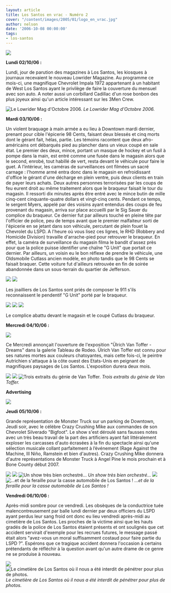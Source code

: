 ```yaml
---
layout: article
title: Los Santos en vrac - Numéro 2
cover: "/content/images/2005/01/logo_en_vrac.jpg"
author: nelson
date: '2006-10-08 00:00:00'
tags:
- los-santos
---
```


![](/content/images/2005/01/envracnewtitle.jpg)

**Lundi 02/10/06&nbsp;:**

Lundi, jour de parution des magazines à Los Santos, les kiosques à journaux recevaient le nouveau Lowrider Magazine. Au programme ce mois-ci, une magnifique Chevrolet Impala 1972 appartenant à un habitant de West Los Santos ayant le privilège de faire la couverture du mensuel avec son auto. A noter aussi un corbillard Cadillac d'un rose bonbon des plus joyeux ainsi qu'un article intéressant sur les 3Men Crew.

![Le Lowrider Mag d'Octobre 2006.](/content/images/2005/01/lowridacover.jpg)
_Le Lowrider Mag d'Octobre 2006._

**Mardi 03/10/06 :**

Un violent braquage à main armée&nbsp;a eu lieu à Downtown mardi dernier, prenant pour cible l'épicerie 98 Cents, faisant deux blessés et cinq morts dont le gérant fait, hélas, partie. Les témoins racontent que deux afro-américains ont débarqués pied au plancher dans un vieux coupé en sale état. Le premier des deux, mince, portant un masque de hockey et un fusil à pompe dans la main, est entré comme une fusée dans le magasin alors que le second, enrobé, tout habillé de vert, resta devant le véhicule pour faire le guet. A l’intérieur, les caméras de surveillances ont filmées un sacré carnage : l'homme armé entra donc dans le magasin en refroidissant d'office le gérant d'une décharge en plein ventre, puis deux clients en train de payer leurs achats. Deux autres personnes terrorisées par les coups de feu eurent droit au même traitement alors que le braqueur faisait le tour du magasin. Il ressorti dix minutes après être entré avec le mince butin de mille cinq-cent cinquante-quatre dollars et vingt-cinq cents. Pendant ce temps, le sergent Myers, appelé par des voisins ayant entendus des coups de feu provenant du magasin, arriva sur place accueilli par le Sig Sauer du complice du braqueur. Ce dernier fut par ailleurs touché en pleine tête par l'officier de police, peu de temps avant que le premier malfaiteur sorti de l'épicerie en se jetant dans son véhicule, percutant de plein fouet la Chevrolet du LSPD. A l'heure où vous lisez ces lignes, le RHD (Robbery and Homicide Division) travaille d'arrache-pied pour retrouver le braqueur. En effet, la caméra de surveillance du magasin filma le bandit d'assez près pour que la police puisse identifier une chaîne "G Unit" que portait ce dernier. Par ailleurs, un voisin eu le bon réflexe de prendre le véhicule, une Oldsmobile Cutlass ancien modèle, en photo tandis que le 98 Cents se faisait braquer. Cette voiture fut d'ailleurs retrouvée en fin de soirée abandonnée dans un sous-terrain du quartier de Jefferson.

![](/content/images/2005/01/98cam1.jpg)
![](/content/images/2005/01/98cam3.jpg)

Les joailliers de Los Santos sont priés de composer le 911 s'ils reconnaissent le pendentif "G Unit" porté par le braqueur.

![](/content/images/2005/01/unmecmortau98cts.jpg)
![](/content/images/2005/01/phototemoin.jpg)
![](/content/images/2005/01/cutlasspark.jpg)

Le complice abattu devant le magasin et le coupé Cutlass du braqueur.

**Mercredi 04/10/06 :**

![](/content/images/2005/01/tableau.jpg)

Ce Mercredi annonçait l'ouverture de l'exposition "Ülrich Van Toffer - Dreams" dans la galerie Tableau de Rodeo. Ülrich Van Toffer est connu pour ses natures mortes aux couleurs chatoyantes, mais cette fois-ci, le peintre Autrichien s'attaque à la côte ouest des Etats-Unis en peignant de magnifiques paysages de Los Santos. L'exposition durera deux mois.

![](/content/images/2005/01/tableau2.jpg)
![](/content/images/2005/01/tableau3.jpg)
![Trois extraits du génie de Van Toffer.](/content/images/2005/01/tableau1.jpg)
_Trois extraits du génie de Van Toffer._

**Advertising**

![](/content/images/2005/01/capp.jpg)

**Jeudi 05/10/06 :**

Grande représentation de Monster Truck sur un parking de Downtown, Jeudi soir, avec le célèbre Crazy Crushing Mike aux commandes de son Chevrolet Silverado "Bigfoot". Le show s'est déroulé sans fausses notes avec un très beau travail de la part des artificiers ayant fait littéralement exploser les carcasses d'auto écrasées à la fin du spectacle ainsi qu'une sélection musicale collant parfaitement à l’événement (Rage Against the Machine, Ill Niño, Ramstein et bien d'autres). Crazy Crushing Mike donnera d'autre représentations de Monster Truck à Angel Pine le mois prochain et à Bone County début 2007.

![](/content/images/2005/01/monstr1.jpg)
![](/content/images/2005/01/monstr2.jpg)
![Un show très bien orchestré...](/content/images/2005/01/monstr6.jpg)
_Un show très bien orchestré..._[](/content/images/2005/01/monstr3.jpg)
![](/content/images/2005/01/monstr4.jpg)
![...et de la feraille pour la casse automobile de Los Santos !](/content/images/2005/01/monstr5.jpg)
_...et de la feraille pour la casse automobile de Los Santos !_

**Vendredi 06/10/06 :**

Après-midi sombre pour ce vendredi. Les obsèques de la conductrice tuée malencontreusement par balle lundi dernier par deux officiers du LSPD ayant perdus leur sang froid ont donc eu lieu vendredi après-midi au cimetière de Los Santos. Les proches de la victime ainsi que les hauts gradés de la police de Los Santos étaient présents et ont soulignés que cet accident servirait d'exemple pour les recrues futures, le message passé était alors "avez-vous un moral suffisamment costaud pour faire partie du LSPD ?". Espérons que ce tragique accident donnera l'occasion à certains prétendants de réfléchir à la question avant qu'un autre drame de ce genre ne se produise à nouveau.

![](/content/images/2005/01/cem1.jpg)
![Le cimetière de Los Santos où il nous a été interdit de pénétrer pour plus de photos.](/content/images/2005/01/cem2.jpg)
_Le cimetière de Los Santos où il nous a été interdit de pénétrer pour plus de photos._